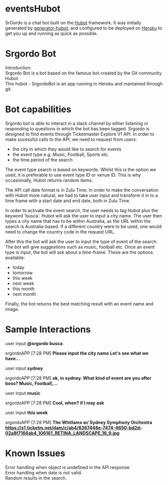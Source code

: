 # eventsHubot
SrGordo is a chat bot built on the [Hubot][hubot] framework. It was
initially generated by [generator-hubot][generator-hubot], and configured to be
deployed on [Heroku][heroku] to get you up and running as quick as possible.


[heroku]: http://www.heroku.com
[hubot]: http://hubot.github.com
[generator-hubot]: https://github.com/github/generator-hubot

# Srgordo Bot
Introduction:<br>
Srgordo Bot is a bot based on the famous bot created by the Git community Hubot. <br>
This hubot - SrgordoBot is an app running in Heroku and mantained through git.<br>

# Bot capabilities
Srgordo bot is able to interact in a slack channel by either listening or responding to questions in which the bot has been tagged. Srgordo is designed to find events through Ticketmaster Explore V1 API. In order to make sucessful calls to the API, we need to request from users:
<ul> 
<li> the city in which they would like to search for events </li> 
<li> the event type e.g. Music, Football, Sports etc. </li>
<li> the time period of the search </li>
</ul>

The event type search is based on keywords. Whilst this is the option we used, it is preferable to use event type ID or venue ID. This is why occasionally, Hubot returns random items. 

The API call date format is in Zulu Time. In order to make the conversation with Hubot more natural, we had to take user input and transform it in to a time frame with a start date and end date, both in Zulu Time. 

In order to activate the event search, the user needs to tag Hubot plus the keyword 'busca'. Hubot will ask the user to input a city name. The user then types a city name that has to be within Australia, as the URL within the search is Australia-based. If a different country were to be used, one would need to change the country code in the request URL. 

After this the bot will ask the user to input the type of event of the search. The bot will give suggestions such as music, football etc. Once an event type is input, the bot will ask about a time-frame. These are the options available:
<ul>
<li> today </li>
<li> tomorrow </li>
<li> this week </li>
<li> next week </li>
<li> this month </li>
<li> next month </li>
</ul>

Finally, the bot returns the best matching result with an event name and image. 

# Sample Interactions

user input
<strong>@srgordo busca </strong>

srgordoAPP [7:28 PM] 
<strong>Please input the city name 
Let's see what we have...</strong>

user input 
<strong>sydney</strong>

srgordoAPP [7:28 PM] 
<strong>ok, in sydney. What kind of event are you after boss? Music, Football,...</strong>

user input 
<strong>music</strong>

srgordoAPP [7:28 PM] 
<strong>Cool, when? if I may ask</strong>

user input
<strong>this week</strong>

srgordoAPP [7:28 PM] 
<strong>The Whitlams w/ Sydney Symphony Orchestra
https://s1.ticketm.net/dam/c/ab4/6367448e-7474-4650-bd2d-02a8f7166ab4_106161_RETINA_LANDSCAPE_16_9.jpg</strong>

# Known Issues
Error handling when object is undefined in the API response.<br>
Error handling when date is not valid.<br> 
Random results in the search.<br>

